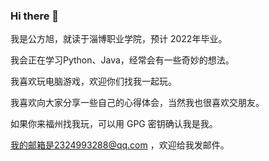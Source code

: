 ### Hi there 👋
我是公方旭，就读于淄博职业学院，预计 2022年毕业。

我会正在学习Python、Java，经常会有一些奇妙的想法。

我喜欢玩电脑游戏，欢迎你们找我一起玩。

我喜欢向大家分享一些自己的心得体会，当然我也很喜欢交朋友。

如果你来福州找我玩，可以用 GPG 密钥确认我是我。

我的邮箱是2324993288@qq.com ，欢迎给我发邮件。

<!--
**Reyes-09/Reyes-09** is a ✨ _special_ ✨ repository because its `README.md` (this file) appears on your GitHub profile.

Here are some ideas to get you started:

- 🔭 I’m currently working on ...
- 🌱 I’m currently learning ...
- 👯 I’m looking to collaborate on ...
- 🤔 I’m looking for help with ...
- 💬 Ask me about ...
- 📫 How to reach me: ...
- 😄 Pronouns: ...
- ⚡ Fun fact: ...
-->
